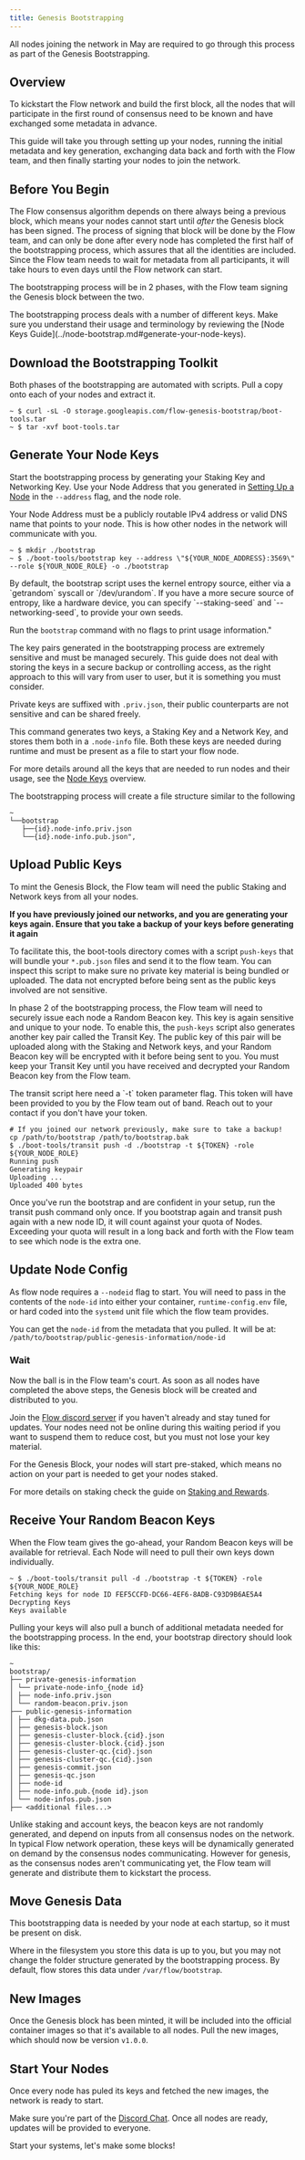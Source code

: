 ```yaml
---
title: Genesis Bootstrapping
---
```


<Admonition type="warning" title="Genesis Only">
  All nodes joining the network in May are required to go through this process as part of the Genesis Bootstrapping.
</Admonition>

## Overview

To kickstart the Flow network and build the first block, all the nodes that will participate in the first round of consensus need to be known and have exchanged some metadata in advance.

This guide will take you through setting up your nodes, running the initial metadata and key generation, exchanging data back and forth with the Flow team, and then finally starting your nodes to join the network.

## Before You Begin

The Flow consensus algorithm depends on there always being a previous block, which means your nodes cannot start until _after_ the Genesis block has been signed. The process of signing that block will be done by the Flow team, and can only be done after every node has completed the first half of the bootstrapping process, which assures that all the identities are included. Since the Flow team needs to wait for metadata from all participants, it will take hours to even days until the Flow network can start.

The bootstrapping process will be in 2 phases, with the Flow team signing the Genesis block between the two.

<Admonition type="info" title="Understanding Keys">
  The bootstrapping process deals with a number of different keys. Make sure you understand their usage and terminology by reviewing the [Node Keys Guide](../node-bootstrap.md#generate-your-node-keys).
</Admonition>

## Download the Bootstrapping Toolkit

Both phases of the bootstrapping are automated with scripts. Pull a copy onto each of your nodes and extract it.

```shell Pull-boot-tools
~ $ curl -sL -O storage.googleapis.com/flow-genesis-bootstrap/boot-tools.tar
~ $ tar -xvf boot-tools.tar
```

## Generate Your Node Keys

Start the bootstrapping process by generating your Staking Key and Networking Key. Use your Node Address that you generated in [Setting Up a Node](../node-setup.md) in the `--address` flag, and the node role.

<Admonition type="warning" title="Node Address">Your Node Address must be a publicly routable IPv4 address or valid DNS name that points to your node. This is how other nodes in the network will communicate with you.</Admonition>

```shell Generate-bootstrap-keys"
~ $ mkdir ./bootstrap
~ $ ./boot-tools/bootstrap key --address \"${YOUR_NODE_ADDRESS}:3569\" --role ${YOUR_NODE_ROLE} -o ./bootstrap
```

<Admonition type="info" title="BYO Entropy">
  By default, the bootstrap script uses the kernel entropy source, either via a `getrandom` syscall or `/dev/urandom`. If you have a more secure source of entropy, like a hardware device, you can specify `--staking-seed` and `--networking-seed`, to provide your own seeds.
  
  Run the `bootstrap` command with no flags to print usage information."
</Admonition>

<Admonition type="danger" title="Protect your keys!">
  The key pairs generated in the bootstrapping process are extremely sensitive and must be managed securely. This guide does not deal with storing the keys in a secure backup or controlling access, as the right approach to this will vary from user to user, but it is something you must consider.
  
  Private keys are suffixed with `.priv.json`, their public counterparts are not sensitive and can be shared freely.
</Admonition>

This command generates two keys, a Staking Key and a Network Key, and stores them both in a `.node-info` file. Both these keys are needed during runtime and must be present as a file to start your flow node.

For more details around all the keys that are needed to run nodes and their usage, see the [Node Keys](../node-bootstrap.md#generate-your-node-keys) overview.

The bootstrapping process will create a file structure similar to the following

```text bootstrap-directory
~
└──bootstrap
   ├──{id}.node-info.priv.json
   └──{id}.node-info.pub.json",
```

## Upload Public Keys

To mint the Genesis Block, the Flow team will need the public Staking and Network keys from all your nodes.

**If you have previously joined our networks, and you are generating your keys again. Ensure that you take a backup of your keys before generating it again**

To facilitate this, the boot-tools directory comes with a script `push-keys` that will bundle your `*.pub.json` files and send it to the flow team. You can inspect this script to make sure no private key material is being bundled or uploaded. The data not encrypted before being sent as the public keys involved are not sensitive.

In phase 2 of the bootstrapping process, the Flow team will need to securely issue each node a Random Beacon key. This key is again sensitive and unique to your node. To enable this, the `push-keys` script also generates another key pair called the Transit Key. The public key of this pair will be uploaded along with the Staking and Network keys, and your Random Beacon key will be encrypted with it before being sent to you. You must keep your Transit Key until you have received and decrypted your Random Beacon key from the Flow team.

<Admonition type="warning" title="Token Needed">
  The transit script here need a `-t` token parameter flag. This token will have been provided to you by the Flow team out of band. Reach out to your contact if you don't have your token.
</Admonition>

```shell Upload-public-keys
# If you joined our network previously, make sure to take a backup!
cp /path/to/bootstrap /path/to/bootstrap.bak
$ ./boot-tools/transit push -d ./bootstrap -t ${TOKEN} -role ${YOUR_NODE_ROLE}
Running push
Generating keypair
Uploading ...
Uploaded 400 bytes

```

<Admonition type="danger" title="One and Done!">
  Once you've run the bootstrap and are confident in your setup, run the transit push command only once. If you bootstrap again and transit push again with a new node ID, it will count against your quota of Nodes. Exceeding your quota will result in a long back and forth with the Flow team to see which node is the extra one.
</Admonition>

## Update Node Config

As flow node requires a `--nodeid` flag to start. You will need to pass in the contents of the `node-id` into either your container, `runtime-config.env` file, or hard coded into the `systemd` unit file which the flow team provides.

You can get the `node-id` from the metadata that you pulled. It will be at: `/path/to/bootstrap/public-genesis-information/node-id`

### Wait

Now the ball is in the Flow team's court. As soon as all nodes have completed the above steps, the Genesis block will be created and distributed to you.

Join the [Flow discord server](https://chat.onflow.org) if you haven't already and stay tuned for updates. Your nodes need not be online during this waiting period if you want to suspend them to reduce cost, but you must not lose your key material.

<Admonition type="info" title="A Note on Staking">
  For the Genesis Block, your nodes will start pre-staked, which means no action on your part is needed to get your nodes staked.
  
  For more details on staking check the guide on [Staking and Rewards](../../../staking/08-staking-rewards.md).
</Admonition>

## Receive Your Random Beacon Keys

When the Flow team gives the go-ahead, your Random Beacon keys will be available for retrieval. Each Node will need to pull their own keys down individually.

```shell Pull-beacon-keys
~ $ ./boot-tools/transit pull -d ./bootstrap -t ${TOKEN} -role ${YOUR_NODE_ROLE}
Fetching keys for node ID FEF5CCFD-DC66-4EF6-8ADB-C93D9B6AE5A4
Decrypting Keys
Keys available
```

Pulling your keys will also pull a bunch of additional metadata needed for the bootstrapping process.
In the end, your bootstrap directory should look like this:

```text bootstrap-directory
~
bootstrap/
├── private-genesis-information
│ └── private-node-info_{node id}
│ ├── node-info.priv.json
│ └── random-beacon.priv.json
├── public-genesis-information
│ ├── dkg-data.pub.json
│ ├── genesis-block.json
│ ├── genesis-cluster-block.{cid}.json
│ ├── genesis-cluster-block.{cid}.json
│ ├── genesis-cluster-qc.{cid}.json
│ ├── genesis-cluster-qc.{cid}.json
│ ├── genesis-commit.json
│ ├── genesis-qc.json
│ ├── node-id
│ ├── node-info.pub.{node id}.json
│ └── node-infos.pub.json
├── <additional files...>
```

<Admonition type="info" title="Why are we generating the beacon keys for you?">
  Unlike staking and account keys, the beacon keys are not randomly generated, and depend on inputs from all consensus nodes on the network. In typical Flow network operation, these keys will be dynamically generated on demand by the consensus nodes communicating. However for genesis, as the consensus nodes aren't communicating yet, the Flow team will generate and distribute them to kickstart the process.
</Admonition>

## Move Genesis Data

This bootstrapping data is needed by your node at each startup, so it must be present on disk.

Where in the filesystem you store this data is up to you, but you may not change the folder structure generated by the bootstrapping process. By default, flow stores this data under `/var/flow/bootstrap`.

## New Images

Once the Genesis block has been minted, it will be included into the official container images so that it's available to all nodes. Pull the new images, which should now be version `v1.0.0`.

## Start Your Nodes

Once every node has puled its keys and fetched the new images, the network is ready to start.

Make sure you're part of the [Discord Chat](https://chat.onflow.org). Once all nodes are ready, updates will be provided to everyone.

Start your systems, let's make some blocks!